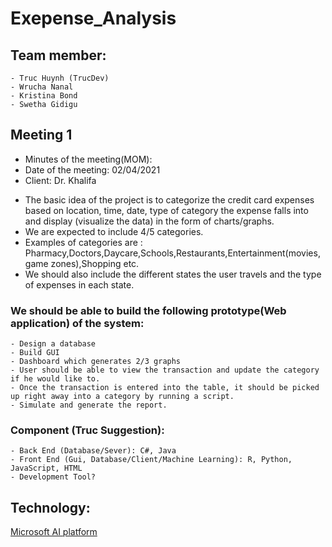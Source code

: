 # Exepense_Analysis
## Team member:
    - Truc Huynh (TrucDev)
    - Wrucha Nanal
    - Kristina Bond
    - Swetha Gidigu

## Meeting 1
* Minutes of the meeting(MOM): 
* Date of the meeting: 02/04/2021
* Client: Dr. Khalifa


- The basic idea of the project is to categorize the credit card expenses based on location, time, date, type of category the expense falls into and display (visualize the data) in the form of charts/graphs. 
- We are expected to include 4/5 categories.
- Examples of categories are : Pharmacy,Doctors,Daycare,Schools,Restaurants,Entertainment(movies,game zones),Shopping etc.
- We should also include the different states the user travels and the type of expenses in each state.

### We should be able to build the following prototype(Web application) of the system:
    - Design a database
    - Build GUI
    - Dashboard which generates 2/3 graphs 
    - User should be able to view the transaction and update the category if he would like to.
    - Once the transaction is entered into the table, it should be picked up right away into a category by running a script.
    - Simulate and generate the report.


### Component (Truc Suggestion):
    - Back End (Database/Sever): C#, Java
    - Front End (Gui, Database/Client/Machine Learning): R, Python, JavaScript, HTML
    - Development Tool?

## Technology:
[Microsoft AI platform](https://docs.microsoft.com/en-us/archive/msdn-magazine/2017/connect/artificial-intelligence-getting-started-with-microsoft-ai)



    

